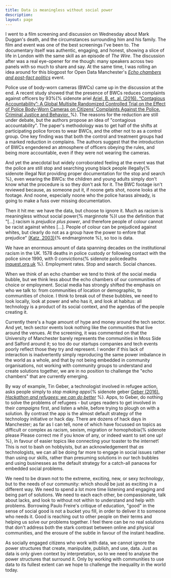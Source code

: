```yaml
---
title: Data is meaningless without social power
description:
layout: page
---
```


I went to a film screening and discussion on Wednesday about Mark Duggan's death, and the circumstances surrounding him and his family. The film and event was one of the best screenings I've been to. The documentary itself was authentic, engaging, and honest, showing a slice of life in London with the same skill as an episode of _The Wire_. The discussion after was a real eye-opener for me though: many speakers across two panels with so much to share and say. At the same time, I was rolling an idea around for this blogpost for Open Data Manchester's _[Echo chambers and post-fact politics](https://www.eventbrite.co.uk/e/echo-chambers-and-post-fact-politics-how-can-we-make-evidence-and-politics-work-better-together-tickets-27755539566)_ event.

Police use of body-worn cameras (BWCs) came up in the discussion at the end. A recent study showed that the presence of BWCs reduces complaints against officers by 93%{% sidenote ariel [Ariel, B. et. al. (2016). “Contagious Accountability”: A Global Multisite Randomized Controlled Trial on the Effect of Police Body-Worn Cameras on Citizens’ Complaints Against the Police. Criminal Justice and Behavior. ](https://www.repository.cam.ac.uk/bitstream/handle/1810/260710/Ariel_et_al-Journal_of_Criminal_Justice_and_Behavior-AM.pdf?sequence=1)%}. The reasons for the reduction are still under debate, but the authors propose an idea of "contagious accountability". The paper's methodology was to get half of the shifts at participating police forces to wear BWCs, and the other not to as a control group. One key finding was that both the control and treatment groups had a marked reduction in complains. The authors suggest that the introduction of BWCs engendered an atmosphere of officers obeying the rules, and being more accountable, even if they were not wearing the cameras.

And yet the anecdotal but widely corroborated feeling at the event was that the police are still stop and searching young black people illegally{% sidenote illegal Not providing proper documentation for the stop and search %}, even wearing the BWCs: the children and young adults simply don't know what the procedure is so they don't ask for it. The BWC footage isn't reviewed because, as someone put it, if noone gets shot, noone looks at the footage. And noone, especially noone who the police harass already, is going to make a fuss over missing documentation.

Then it hit me: we have the data, but choose to ignore it. Much as racism is meaningless without social power{% marginnote %}I use the definition that "[...] racism is _prejudice plus power_, and therefore people of colour cannot be racist against whites [...]. People of colour can be prejudiced against whites, but clearly do not as a group have the power to enfore that prejudice" [(Katz, 2003)](https://books.google.co.uk/books?id=yoFHSXoofoQC&lpg=PA43&pg=PA52&redir_esc=y&hl=en#v=onepage&q&f=false){% endmarginnote %}, so too is data.

We have an enormous amount of data spanning decades on the institutional racism in the UK. 1578 deaths in police custody or following contact with the police since 1990, with 0 convictions{% sidenote policedeaths [inquest.org.uk](http://www.inquest.org.uk/statistics/deaths-in-police-custody) %}. Employment rates. Stop and search. Social chances.

When we think of an echo chamber we tend to think of the social media bubble, but we think less about the echo chambers of our communities of choice or employment. Social media has strongly shifted the emphasis on who we talk to: from communities of location or demographic, to communities of choice. I think to break out of these bubbles, we need to look locally, look at power and who has it, and look at habitus: all technology is a product of its social context, and the agendas of the people creating it.

Currently there's a huge amount of hype and money around the tech sector. And yet, tech sector events look nothing like the communities that live around the venues. At the screening, it was commented on that the University of Manchester barely represents the communities in Moss Side and Salford around it; so too do our startups companies and tech events poorly reflect those they try and represent. I wonder if this lack of interaction is inadvertently simply reproducing the same power imbalance in the world as a whole, and that by not being embedded in community organisations, not working with community groups to understand and create solutions together, we are in no position to challenge the "echo chambers" that are currently emerging.

By way of example, Tin Geber, a technologist involved in refugee action, asks people simply to _stop making apps_{% sidenote geber [Geber (2016). _Hackathon and refugees: we can do better_](https://openmigration.org/en/op-ed/hackathon-and-refugees-we-can-do-better/) %}. Apps, to Geber, do nothing to solve the problems of refugees - but urges readers to get involved in their _campaigns_ first, and listen a while, before trying to plough on with a solution. By contrast the app is the almost default strategy of the technology initiative or hack day. There are dozens of hack days in Manchester; as far as I can tell, none of which have focussed on topics as difficult or complex as racism, sexism, migration or homophobia{% sidenote please Please correct me if you know of any, or indeed want to set one up! %}, in favour of easier topics like connecting your toaster to the internet⸮ This is not to bash on hobbyists, but an acknowledgement that _as_ technologists, we can all be doing far more to engage in social issues rather than using our skills, rather than presuming solutions in our tech bubbles and using businesses as the default strategy for a catch-all panacea for embedded social problems.

We need to be drawn not to the extreme, exciting, new, or sexy _technology_, but to the needs of our community: which should be just as exciting in a different way. We need to spend a lot more time listening and engaging and being part of solutions. We need to each each other, be compassionate, talk about lacks, and look to without not within to understand and help with problems. Borrowing Paulo Freire's critique of education, "good" in the sense of social good is not a bucket you fill, in order to deliver it to someone who needs it. Good is reaching out to other people on their terms and helping us solve our problems together. I feel there can be no real solutions that don't address both the stark contrast between online and physical communities, and the erosure of the subtle in favour of the instant headline.

As socially engaged citizens who work with data, we cannot ignore the power structures that create, manipulate, publish, and use, data. Just as data is only given context by interpretation, so to we need to analyse the power structures that surround it. Only by working with communities to use data to its fullest extent can we hope to challenge the inequality in the world today.
